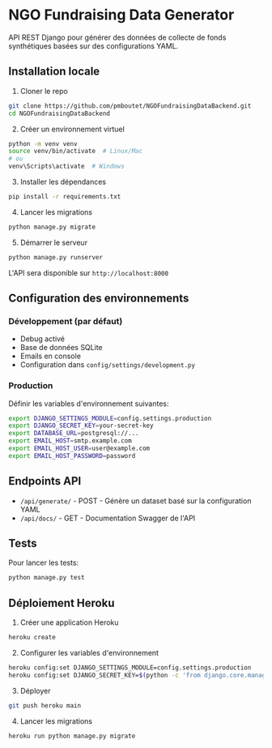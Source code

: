 # NGO Fundraising Data Generator

API REST Django pour générer des données de collecte de fonds synthétiques basées sur des configurations YAML.

## Installation locale

1. Cloner le repo
```bash
git clone https://github.com/pmboutet/NGOFundraisingDataBackend.git
cd NGOFundraisingDataBackend
```

2. Créer un environnement virtuel
```bash
python -m venv venv
source venv/bin/activate  # Linux/Mac
# ou
venv\Scripts\activate  # Windows
```

3. Installer les dépendances
```bash
pip install -r requirements.txt
```

4. Lancer les migrations
```bash
python manage.py migrate
```

5. Démarrer le serveur
```bash
python manage.py runserver
```

L'API sera disponible sur `http://localhost:8000`

## Configuration des environnements

### Développement (par défaut)
- Debug activé
- Base de données SQLite
- Emails en console
- Configuration dans `config/settings/development.py`

### Production
Définir les variables d'environnement suivantes:
```bash
export DJANGO_SETTINGS_MODULE=config.settings.production
export DJANGO_SECRET_KEY=your-secret-key
export DATABASE_URL=postgresql://...
export EMAIL_HOST=smtp.example.com
export EMAIL_HOST_USER=user@example.com
export EMAIL_HOST_PASSWORD=password
```

## Endpoints API

- `/api/generate/` - POST - Génère un dataset basé sur la configuration YAML
- `/api/docs/` - GET - Documentation Swagger de l'API

## Tests

Pour lancer les tests:
```bash
python manage.py test
```

## Déploiement Heroku

1. Créer une application Heroku
```bash
heroku create
```

2. Configurer les variables d'environnement
```bash
heroku config:set DJANGO_SETTINGS_MODULE=config.settings.production
heroku config:set DJANGO_SECRET_KEY=$(python -c 'from django.core.management.utils import get_random_secret_key; print(get_random_secret_key())')
```

3. Déployer
```bash
git push heroku main
```

4. Lancer les migrations
```bash
heroku run python manage.py migrate
```